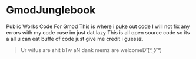# GmodJunglebook
Public Works Code For Gmod
This is where i puke out code 
I will not fix any errors with my code cuse im just dat lazy 
This is all open source code so its a all u can eat buffe of code just give me credit i guessz. 
>Ur wifus are shit bTw aN
>dank memz are welcomeD
> ͡(° ͜ʖ ͡°)

